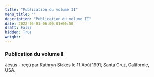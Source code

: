 ```yaml
---
title: "Publication du volume II"
menu_title: ""
description: "Publication du volume II"
date: 2022-06-01 06:00:01+00:50
draft: False
hidden: True
weight:
---
```

### Publication du volume II

Jésus - reçu par Kathryn Stokes le 11 Août 1991, Santa Cruz, Californie, USA.



